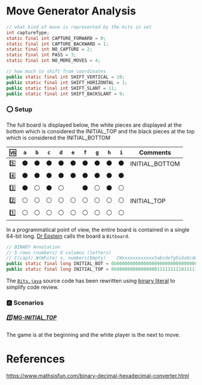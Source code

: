 # Move Generator Analysis


```java
// what kind of move is represented by the bits in set
int captureType;
static final int CAPTURE_FORWARD = 0;
static final int CAPTURE_BACKWARD = 1;
static final int NO_CAPTURE = 2;
static final int PASS = 3;
static final int NO_MORE_MOVES = 4;
```


```java
// how much to shift from coordinates
public static final int SHIFT_VERTICAL = 10;
public static final int SHIFT_HORIZONTAL = 1;
public static final int SHIFT_SLANT = 11;
public static final int SHIFT_BACKSLANT = 9;
```

### :o: Setup

The full board is displayed below, the white pieces are displayed at the bottom which is considered the INITIAL_TOP and the black pieces at the top which is considered the INITIAL_BOTTOM

|:vs:    |`a`| `b`| `c`| `d`| `e`| `f`| `g`| `h`| `i`| Comments |
|--------|-|--|--|--|--|--|--|--|--|----------|
|:five:|:black_circle:|:black_circle:|:black_circle:|:black_circle:|:black_circle:|:black_circle:|:black_circle:|:black_circle:|:black_circle:| INITIAL_BOTTOM |
|:four:|:black_circle:|:black_circle:|:black_circle:|:black_circle:|:black_circle:|:black_circle:|:black_circle:|:black_circle:|:black_circle:|                |
|:three:|:black_circle:|:white_circle:|:black_circle:|:white_circle:||:black_circle:|:white_circle:|:black_circle:|:white_circle:|                 |
|:two:|:white_circle:|:white_circle:|:white_circle:|:white_circle:|:white_circle:|:white_circle:|:white_circle:|:white_circle:|:white_circle:|  INITIAL_TOP  |
|:one:|:white_circle:|:white_circle:|:white_circle:|:white_circle:|:white_circle:|:white_circle:|:white_circle:|:white_circle:|:white_circle:|             |

In a programmatical point of view, the entire board is contained in a single 64-bit long. [Dr Epstein](https://www.ics.uci.edu/~eppstein) calls the board a `Bitboard`.

```java
// BINARY Annotation
// 5 rows (numbers) 9 columns (letters)
// C(capt) W(White) x, numbers(Empty)    CWxxxxxxxxxxxx5abcdefghi4abcdefghi3abcdefghi2abcdefghi1abcdefghi
public static final long INITIAL_BOT = 0b0000000000000000000000000000000000001010010101111111110111111111L;
public static final long INITIAL_TOP = 0b0000000000000001111111110111111111010100101000000000000000000000L;
```

The [`Bits.java`](../src/main/java/logic/board/Bits.java) source code has been rewritten using [binary literal](https://docs.oracle.com/javase/8/docs/technotes/guides/language/binary-literals.html) to simplify code review.


### :a: Scenarios

##### :one: [MG-INITIAL_TOP](MG-INITIAL_TOP.md)

The game is at the beginning and the white player is the next to move.


# References

https://www.mathsisfun.com/binary-decimal-hexadecimal-converter.html
